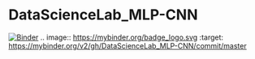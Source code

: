 # DataScienceLab_MLP-CNN

[![Binder](https://mybinder.org/badge_logo.svg)](https://mybinder.org/v2/gh/DataScienceLab_MLP-CNN/commit/master)
.. image:: https://mybinder.org/badge_logo.svg
 :target: https://mybinder.org/v2/gh/DataScienceLab_MLP-CNN/commit/master
